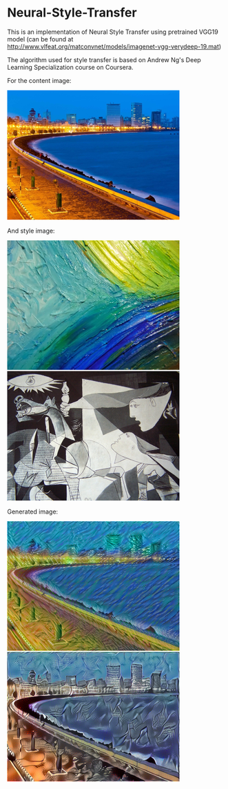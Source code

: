 # Neural-Style-Transfer
This is an implementation of Neural Style Transfer using pretrained VGG19 model (can be found at http://www.vlfeat.org/matconvnet/models/imagenet-vgg-verydeep-19.mat)

The algorithm used for style transfer is based on Andrew Ng's Deep Learning Specialization course on Coursera.

For the content image:

<img src="images/mumbai.jpg" width="400px" height="300px" />

And style image:

<img src="images/paint.jpg" width="400px" height="300px" /><img src="images/guernica.jpg" width="400px" height="300px" />

Generated image:

<img src="output/mumbai+paint.jpg" width="400px" height="300px" /><img src="output/mumbai+guernica.jpg" width="400px" height="300px" />

